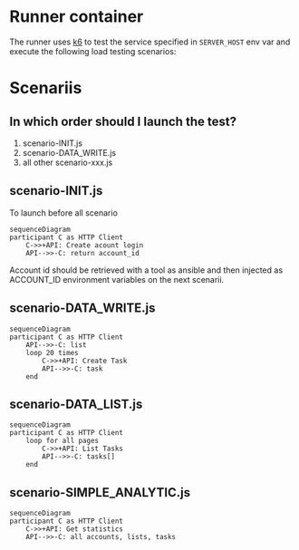 # Runner container

The runner uses [k6](https://k6.io/) to test the service specified in `SERVER_HOST` env var and execute the following load testing scenarios:


# Scenariis

## In which order should I launch the test?

1. scenario-INIT.js
2. scenario-DATA_WRITE.js
3. all other scenario-xxx.js


## scenario-INIT.js

To launch before all scenario

```mermaid
sequenceDiagram
participant C as HTTP Client
    C->>+API: Create acount login
    API-->>-C: return account_id
```

Account id should be retrieved with a tool as ansible and then injected as ACCOUNT_ID environment variables on the next scenarii.

## scenario-DATA_WRITE.js

```mermaid
sequenceDiagram
participant C as HTTP Client
    API-->>-C: list
    loop 20 times
        C->>+API: Create Task
        API-->>-C: task
    end
```

## scenario-DATA_LIST.js

```mermaid
sequenceDiagram
participant C as HTTP Client
    loop for all pages
        C->>+API: List Tasks
        API-->>-C: tasks[]
    end
```

## scenario-SIMPLE_ANALYTIC.js

```mermaid
sequenceDiagram
participant C as HTTP Client
    C->>+API: Get statistics
    API-->>-C: all accounts, lists, tasks
```